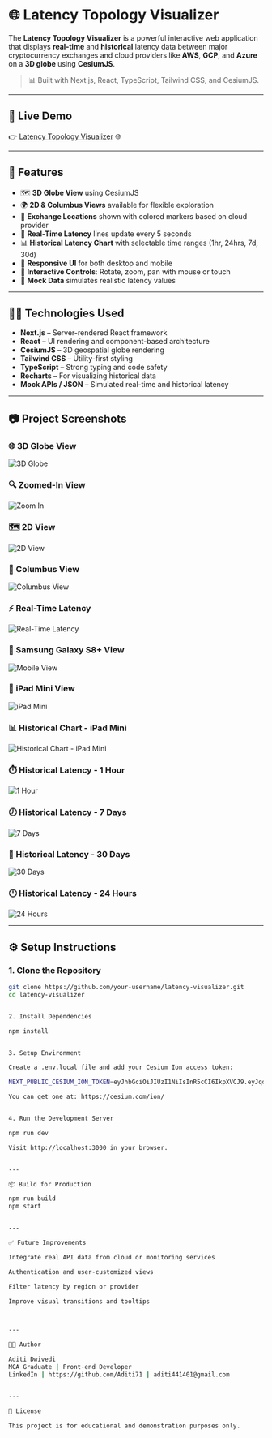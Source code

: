 # 🌐 Latency Topology Visualizer

The **Latency Topology Visualizer** is a powerful interactive web application that displays **real-time** and **historical** latency data between major cryptocurrency exchanges and cloud providers like **AWS**, **GCP**, and **Azure** on a **3D globe** using **CesiumJS**.

> 📊 Built with Next.js, React, TypeScript, Tailwind CSS, and CesiumJS.

---


## 🚀 Live Demo

👉 [Latency Topology Visualizer](https://latency-topology-visualizer-aditi.netlify.app/) 🌐


---

## 📌 Features

- 🗺️ **3D Globe View** using CesiumJS  
- 🌍 **2D & Columbus Views** available for flexible exploration  
- 📍 **Exchange Locations** shown with colored markers based on cloud provider  
- 🔁 **Real-Time Latency** lines update every 5 seconds  
- 📊 **Historical Latency Chart** with selectable time ranges (1hr, 24hrs, 7d, 30d)  
- 📲 **Responsive UI** for both desktop and mobile  
- 🧭 **Interactive Controls**: Rotate, zoom, pan with mouse or touch  
- 🧪 **Mock Data** simulates realistic latency values

---

## 🧑‍💻 Technologies Used

- **Next.js** – Server-rendered React framework  
- **React** – UI rendering and component-based architecture  
- **CesiumJS** – 3D geospatial globe rendering  
- **Tailwind CSS** – Utility-first styling  
- **TypeScript** – Strong typing and code safety  
- **Recharts** – For visualizing historical data  
- **Mock APIs / JSON** – Simulated real-time and historical latency

---

## 📷 Project Screenshots


### 🌐 3D Globe View
![3D Globe](./public/screenshots/3D-Globe.png)

### 🔍 Zoomed-In View
![Zoom In](./public/screenshots/Zoom-in-View.png)

### 🗺️ 2D View
![2D View](./public/screenshots/2D-View.png)

### 🧭 Columbus View
![Columbus View](./public/screenshots/Columbus-View.png)

### ⚡ Real-Time Latency  
![Real-Time Latency](./public/screenshots/Real-Time-Latency.png)

### 📱 Samsung Galaxy S8+ View
![Mobile View](./public/screenshots/Samsung-Galaxy-S8+.png)

### 📱 iPad Mini View
![iPad Mini](./public/screenshots/iPad-Mini.png)

### 📊 Historical Chart - iPad Mini
![Historical Chart - iPad Mini](./public/screenshots/Historical-Chart-iPadMini.png)

### ⏱️ Historical Latency - 1 Hour
![1 Hour](./public/screenshots/Historical-Latency-Chart-1hr.png)

### 🕖 Historical Latency - 7 Days
![7 Days](./public/screenshots/Historical-Latency-Chart-7days.png)

### 📆 Historical Latency - 30 Days
![30 Days](./public/screenshots/Historical-Latency-Chart-30days.png)

### 🕛 Historical Latency - 24 Hours
![24 Hours](./public/screenshots/Historical-Latency-Chart-24hrs.png)




---

## ⚙️ Setup Instructions

### 1. Clone the Repository

```bash
git clone https://github.com/your-username/latency-visualizer.git
cd latency-visualizer


2. Install Dependencies

npm install


3. Setup Environment

Create a .env.local file and add your Cesium Ion access token:

NEXT_PUBLIC_CESIUM_ION_TOKEN=eyJhbGciOiJIUzI1NiIsInR5cCI6IkpXVCJ9.eyJqdGkiOiI2N2M5MTRjZS0yZTkyLTRjOWEtODZkOS1mNGJhNTQ0ODM4YjQiLCJpZCI6MzIzNzk4LCJpYXQiOjE3NTMxNzY1Mzd9.4fPTFSe54VmZYIJtSE0IYF0nqdiKm9PfGb-Zp6Wx460

You can get one at: https://cesium.com/ion/


4. Run the Development Server

npm run dev

Visit http://localhost:3000 in your browser.


---

📦 Build for Production

npm run build
npm start


---

✅ Future Improvements

Integrate real API data from cloud or monitoring services

Authentication and user-customized views

Filter latency by region or provider

Improve visual transitions and tooltips



---

🧑‍🎓 Author

Aditi Dwivedi
MCA Graduate | Front-end Developer
LinkedIn | https://github.com/Aditi71 | aditi441401@gmail.com


---

📝 License

This project is for educational and demonstration purposes only.

